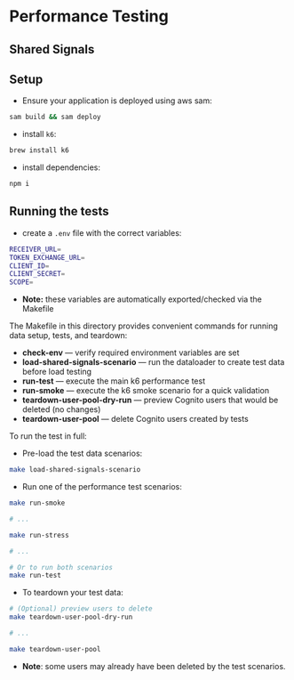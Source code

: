 # Performance Testing

## Shared Signals

## Setup

- Ensure your application is deployed using aws sam:

```sh
sam build && sam deploy
```

- install `k6`:

```sh
brew install k6
```

- install dependencies:

```sh
npm i
```

## Running the tests

- create a `.env` file with the correct variables:

```sh
RECEIVER_URL=
TOKEN_EXCHANGE_URL=
CLIENT_ID=
CLIENT_SECRET=
SCOPE=
```

- **Note:** these variables are automatically exported/checked via the Makefile

The Makefile in this directory provides convenient commands for running data setup, tests, and teardown:

- **check-env** — verify required environment variables are set
- **load-shared-signals-scenario** — run the dataloader to create test data before load testing
- **run-test** — execute the main k6 performance test
- **run-smoke** — execute the k6 smoke scenario for a quick validation
- **teardown-user-pool-dry-run** — preview Cognito users that would be deleted (no changes)
- **teardown-user-pool** — delete Cognito users created by tests

To run the test in full:

- Pre-load the test data scenarios:

```sh
make load-shared-signals-scenario
```

- Run one of the performance test scenarios:

```sh
make run-smoke

# ...

make run-stress

# ...

# Or to run both scenarios
make run-test
```

- To teardown your test data:

```sh
# (Optional) preview users to delete
make teardown-user-pool-dry-run

# ...

make teardown-user-pool
```

- **Note**: some users may already have been deleted by the test scenarios.
